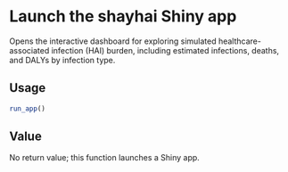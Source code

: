 # Launch the shayhai Shiny app

Opens the interactive dashboard for exploring simulated
healthcare-associated infection (HAI) burden, including estimated
infections, deaths, and DALYs by infection type.

## Usage

``` r
run_app()
```

## Value

No return value; this function launches a Shiny app.
